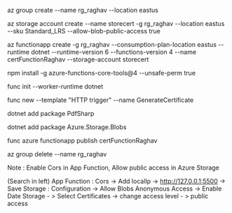 

az group create --name rg_raghav --location eastus

az storage account create --name storecert -g rg_raghav --location eastus --sku Standard_LRS --allow-blob-public-access true

az functionapp create -g rg_raghav --consumption-plan-location eastus --runtime dotnet --runtime-version 6 --functions-version 4 --name certFunctionRaghav --storage-account storecert

npm install -g azure-functions-core-tools@4 --unsafe-perm true

func init --worker-runtime dotnet

func new --template "HTTP trigger" --name GenerateCertificate

dotnet add package PdfSharp

dotnet add package Azure.Storage.Blobs

func azure functionapp publish certFunctionRaghav

az group delete --name rg_raghav

Note : Enable Cors in App Function, Allow public access in Azure Storage


(Search in left)
App Function :
    Cors -> Add localIp -> http://127.0.0.1:5500 -> Save
Storage : 
    Configuration -> Allow Blobs Anonymous Access -> Enable
    Date Storage - > Select Certificates -> change access level - > public access

